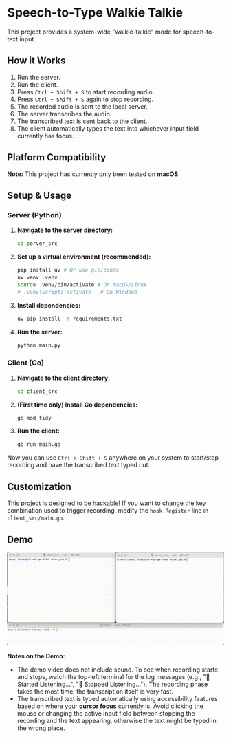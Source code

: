# Speech-to-Type Walkie Talkie

This project provides a system-wide "walkie-talkie" mode for speech-to-text input.

## How it Works

1.  Run the server.
2.  Run the client.
3.  Press `Ctrl + Shift + S` to start recording audio.
4.  Press `Ctrl + Shift + S` again to stop recording.
5.  The recorded audio is sent to the local server.
6.  The server transcribes the audio.
7.  The transcribed text is sent back to the client.
8.  The client automatically types the text into whichever input field currently has focus.

## Platform Compatibility

**Note:** This project has currently only been tested on **macOS**.

## Setup & Usage

### Server (Python)

1.  **Navigate to the server directory:**
    ```bash
    cd server_src
    ```
2.  **Set up a virtual environment (recommended):**
    ```bash
    pip install uv # Or use pip/conda
    uv venv .venv
    source .venv/bin/activate # On macOS/Linux
    # .venv\Scripts\activate   # On Windows
    ```
3.  **Install dependencies:**
    ```bash
    uv pip install -r requirements.txt
    ```
4.  **Run the server:**
    ```bash
    python main.py
    ```

### Client (Go)

1.  **Navigate to the client directory:**
    ```bash
    cd client_src
    ```
2.  **(First time only) Install Go dependencies:**
    ```bash
    go mod tidy
    ```
3.  **Run the client:**
    ```bash
    go run main.go
    ```

Now you can use `Ctrl + Shift + S` anywhere on your system to start/stop recording and have the transcribed text typed out.

## Customization

This project is designed to be hackable! If you want to change the key combination used to trigger recording, modify the `hook.Register` line in `client_src/main.go`.

## Demo

![Speech-to-Type Demo](docs/demo.gif)

**Notes on the Demo:**

*   The demo video does not include sound. To see when recording starts and stops, watch the top-left terminal for the log messages (e.g., "🎤 Started Listening...", "🛑 Stopped Listening..."). The recording phase takes the most time; the transcription itself is very fast.
*   The transcribed text is typed automatically using accessibility features based on where your **cursor focus** currently is. Avoid clicking the mouse or changing the active input field between stopping the recording and the text appearing, otherwise the text might be typed in the wrong place.